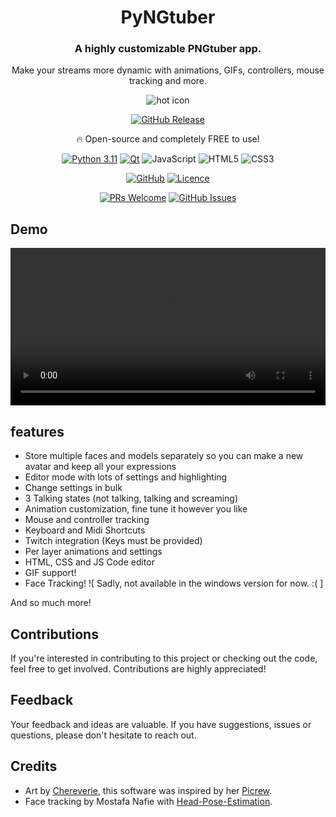 <div id="demo" align="center">

# PyNGtuber

### A highly customizable PNGtuber app.

Make your streams more dynamic with animations, GIFs, controllers, mouse tracking and more.

<div id="hot_icon">
  
![hot icon](https://raw.githubusercontent.com/Gemmstone/PyNGtuber/master/icon.ico)
</div>


[![GitHub Release](https://img.shields.io/github/v/release/Gemmstone/PyNGtuber?style=for-the-badge&logo=download&label=Download)](https://github.com/Gemmstone/PyNGtuber/releases/latest)

🔥 Open-source and completely FREE to use!

[![Python 3.11](https://img.shields.io/badge/python-3670A0?style=flat&logo=python&logoColor=ffdd54&label=3.11)](https://www.python.org/downloads/release/python-3110/)
[![Qt](https://img.shields.io/badge/Qt-%23217346.svg?style=flat&logo=Qt&logoColor=white&label=6)](https://doc.qt.io/qtforpython-6/)
![JavaScript](https://img.shields.io/badge/javascript-%23323330.svg?style=flat&logo=javascript&logoColor=%23F7DF1E)
![HTML5](https://img.shields.io/badge/html5-%23E34F26.svg?style=flat&logo=html5&logoColor=white)
![CSS3](https://img.shields.io/badge/css3-%231572B6.svg?style=flat&logo=css3&logoColor=white)

[![GitHub](https://img.shields.io/badge/GitHub-Source%20Code-grey?style=flat&logo=GitHub&logoColor=white&labelColor=grey)](https://github.com/Gemmstone/PyNGtuber)
[![Licence](https://img.shields.io/github/license/Gemmstone/PyNGtuber?style=flat)](./LICENSE)

[![PRs Welcome](https://img.shields.io/github/issues-pr/Gemmstone/PyNGtuber)](https://makeapullrequest.com)
[![GitHub Issues](https://img.shields.io/github/issues/Gemmstone/PyNGtuber)](https://github.com/Gemmstone/PyNGtuber/issues)
</div>

## Demo

<div align="center"><video width="100%" height="auto" src="https://github.com/Gemmstone/PyNGtuber/assets/31828821/079787d9-89ff-4837-9928-531bbecd9d59" controls="controls"></video></div>

## features
-   Store multiple faces and models separately so you can make a new avatar and keep all your expressions
-   Editor mode with lots of settings and highlighting
-   Change settings in bulk
-   3 Talking states (not talking, talking and screaming)
-   Animation customization, fine tune it however you like
-   Mouse and controller tracking
-   Keyboard and Midi Shortcuts
-   Twitch integration (Keys must be provided)
-   Per layer animations and settings
-   HTML, CSS and JS Code editor 
-   GIF support!
-   Face Tracking! ![ Sadly, not available in the windows version for now. :( ]

And so much more!
  
## Contributions
If you're interested in contributing to this project or checking out the code, feel free to get involved. Contributions are highly appreciated!

## Feedback
Your feedback and ideas are valuable. If you have suggestions, issues or questions, please don't hesitate to reach out.

## Credits
-   Art by [Chereverie](https://chereverie.art)​, this software was inspired by her [Picrew](https://picrew.me/en/image_maker/100365)​.
-   Face tracking by Mostafa Nafie with [Head-Pose-Estimation](https://github.com/Mostafa-Nafie/Head-Pose-Estimation).

